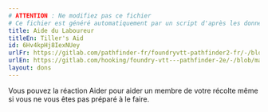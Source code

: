 ```yaml
---
# ATTENTION : Ne modifiez pas ce fichier
# Ce fichier est généré automatiquement par un script d'après les données du module Foundry VTT officiel et de sa traduction
title: Aide du Laboureur
titleEn: Tiller's Aid
id: 6Hv4kpHj8IexNUey
urlFr: https://gitlab.com/pathfinder-fr/foundryvtt-pathfinder2-fr/-/blob/master/data/feats/6Hv4kpHj8IexNUey.htm
urlEn: https://gitlab.com/hooking/foundry-vtt---pathfinder-2e/-/blob/master/packs/data/feats.db/tiller-s-aid.json
layout: dons
---
```

Vous pouvez la réaction Aider pour aider un membre de votre récolte même si vous ne vous êtes pas préparé à le faire.
